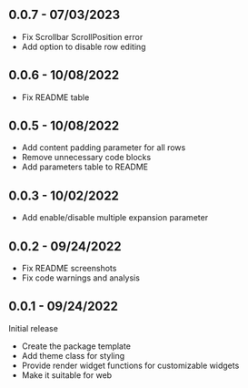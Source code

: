 ## 0.0.7 - 07/03/2023

- Fix Scrollbar ScrollPosition error
- Add option to disable row editing

## 0.0.6 - 10/08/2022

- Fix README table

## 0.0.5 - 10/08/2022

- Add content padding parameter for all rows
- Remove unnecessary code blocks
- Add parameters table to README

## 0.0.3 - 10/02/2022

- Add enable/disable multiple expansion parameter

## 0.0.2 - 09/24/2022

- Fix README screenshots
- Fix code warnings and analysis

## 0.0.1 - 09/24/2022

Initial release

- Create the package template
- Add theme class for styling
- Provide render widget functions for customizable widgets
- Make it suitable for web
